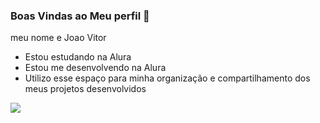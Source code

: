 ### Boas Vindas ao Meu perfil 🍌
meu nome e Joao Vitor

- Estou estudando na Alura
- Estou me desenvolvendo na Alura
- Utilizo esse espaço para minha organização e compartilhamento dos meus projetos desenvolvidos

![](https://media1.tenor.com/m/C1QLgVdiRgAAAAAd/so-sleepy.gif)
